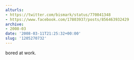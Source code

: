 ```yaml
---
alturls:
- https://twitter.com/bismark/status/770041348
- https://www.facebook.com/17803937/posts/856463932429
archive:
- 2008-03
date: '2008-03-11T21:25:32+00:00'
slug: '1205270732'
---
```


bored at work.

